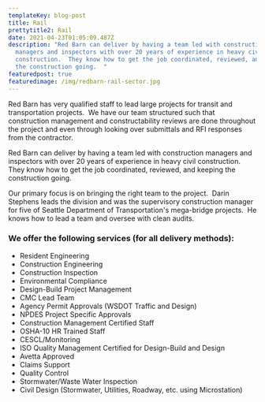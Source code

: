 ```yaml
---
templateKey: blog-post
title: Rail
prettytitle2: Rail
date: 2021-04-23T01:05:09.487Z
description: "Red Barn can deliver by having a team led with construction
  managers and inspectors with over 20 years of experience in heavy civil
  construction.  They know how to get the job coordinated, reviewed, and keeping
  the construction going.  "
featuredpost: true
featuredimage: /img/redbarn-rail-sector.jpg
---
```

Red Barn has very qualified staff to lead large projects for transit and transportation projects.  We have our team structured such that construction management and constructability reviews are done throughout the project and even through looking over submittals and RFI responses from the contractor.  

Red Barn can deliver by having a team led with construction managers and inspectors with over 20 years of experience in heavy civil construction.  They know how to get the job coordinated, reviewed, and keeping the construction going.  

Our primary focus is on bringing the right team to the project.  Darin Stephens leads the division and was the supervisory construction manager for five of Seattle Department of Transportation's mega-bridge projects.  He knows how to lead a team and oversee with clean audits.  

### We offer the following services (for all delivery methods):

* Resident Engineering
* Construction Engineering
* Construction Inspection
* Environmental Compliance
* Design-Build Project Management
* CMC Lead Team
* Agency Permit Approvals (WSDOT Traffic and Design)
* NPDES Project Specific Approvals
* Construction Management Certified Staff
* OSHA-10 HR Trained Staff
* CESCL/Monitoring
* ISO Quality Management Certified for Design-Build and Design
* Avetta Approved
* Claims Support
* Quality Control
* Stormwater/Waste Water Inspection
* Civil Design (Stormwater, Utilities, Roadway, etc. using Microstation)